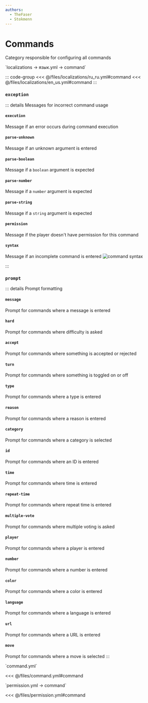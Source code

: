 ```yaml
---
authors:
  - TheFaser
  - Stokmenn
---
```


# Commands

Category responsible for configuring all commands

[//]: # (localization)
<!--@include: @/parts/words.md#localization--> 
<!--@include: @/parts/words.md#path--> `localizations → язык.yml → command`

<!--@include: @/parts/words.md#default--> 

::: code-group
<<< @/files/localizations/ru_ru.yml#command
<<< @/files/localizations/en_us.yml#command
:::

### `exception`

::: details Messages for incorrect command usage

#### `execution`

Message if an error occurs during command execution

#### `parse-unknown`

Message if an unknown argument is entered

#### `parse-boolean`

Message if a `boolean` argument is expected

#### `parse-number`

Message if a `number` argument is expected

#### `parse-string`

Message if a `string` argument is expected

#### `permission`

Message if the player doesn't have permission for this command

#### `syntax`

Message if an incomplete command is entered
![command syntax](/commandsyntax.png)

:::

### `prompt`

::: details Prompt formatting

#### `message`

Prompt for commands where a message is entered

#### `hard`

Prompt for commands where difficulty is asked

#### `accept`

Prompt for commands where something is accepted or rejected

#### `turn`

Prompt for commands where something is toggled on or off

#### `type`

Prompt for commands where a type is entered

#### `reason`

Prompt for commands where a reason is entered

#### `category`

Prompt for commands where a category is selected

#### `id`

Prompt for commands where an ID is entered

#### `time`

Prompt for commands where time is entered

#### `repeat-time`

Prompt for commands where repeat time is entered

#### `multiple-vote`

Prompt for commands where multiple voting is asked

#### `player`

Prompt for commands where a player is entered

#### `number`

Prompt for commands where a number is entered

#### `color`

Prompt for commands where a color is entered

#### `language`

Prompt for commands where a language is entered

#### `url`

Prompt for commands where a URL is entered

#### `move`

Prompt for commands where a move is selected
:::

[//]: # (command.yml)
<!--@include: @/parts/words.md#setting-->
<!--@include: @/parts/words.md#path--> `command.yml`

<!--@include: @/parts/words.md#default-->
<<< @/files/command.yml#command

<!--@include: @/parts/enable.md-->

[//]: # (permission.yml)
<!--@include: @/parts/words.md#permission-->
<!--@include: @/parts/words.md#path--> `permission.yml → command`

<!--@include: @/parts/words.md#default-->
<<< @/files/permission.yml#command

<!--@include: @/parts/permission/permissionTier3.md-->